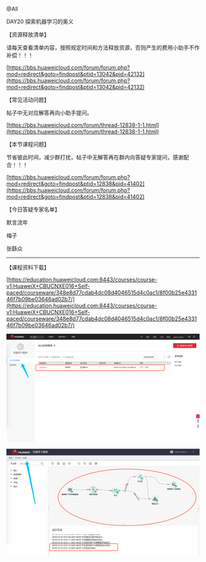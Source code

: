 @All

DAY20 探索机器学习的奥义

【资源释放清单】

请每天查看清单内容，按照规定时间和方法释放资源，否则产生的费用小助手不作补偿！！！

[https://bbs.huaweicloud.com/forum/forum.php?mod=redirect&goto=findpost&ptid=13042&pid=42132](https://bbs.huaweicloud.com/forum/forum.php?mod=redirect&goto=findpost&ptid=13042&pid=42132)

【常见活动问题】

帖子中无对应解答再向小助手提问。

[https://bbs.huaweicloud.com/forum/thread-12838-1-1.html](https://bbs.huaweicloud.com/forum/thread-12838-1-1.html)

【本节课程问题】

节省彼此时间，减少群打扰，帖子中无解答再在群内向答疑专家提问，感谢配合！！！

[https://bbs.huaweicloud.com/forum/forum.php?mod=redirect&goto=findpost&ptid=12838&pid=41402](https://bbs.huaweicloud.com/forum/forum.php?mod=redirect&goto=findpost&ptid=12838&pid=41402)

【今日答疑专家名单】

默言流年

梅子

张繇众

------------------

【课程资料下载】

[https://education.huaweicloud.com:8443/courses/course-v1:HuaweiX+CBUCNXE016+Self-paced/courseware/348e8d77cdab4dc08d4046515d4c0ac1/8f00b25e433146f7b09be03646ad02b7/](https://education.huaweicloud.com:8443/courses/course-v1:HuaweiX+CBUCNXE016+Self-paced/courseware/348e8d77cdab4dc08d4046515d4c0ac1/8f00b25e433146f7b09be03646ad02b7/)


![](https://raw.githubusercontent.com/latermonk/BIGDATA_21DAY/master/DAY20/PNG/DAY2001.png)

![](https://raw.githubusercontent.com/latermonk/BIGDATA_21DAY/master/DAY20/PNG/DAY2002.png)
